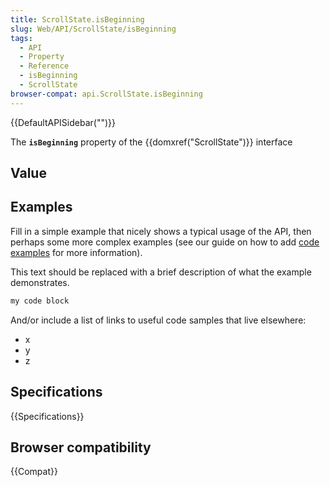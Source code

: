 ```yaml
---
title: ScrollState.isBeginning
slug: Web/API/ScrollState/isBeginning
tags:
  - API
  - Property
  - Reference
  - isBeginning
  - ScrollState
browser-compat: api.ScrollState.isBeginning
---
```

{{DefaultAPISidebar("")}}

The **`isBeginning`** property of the {{domxref("ScrollState")}} interface 

## Value



## Examples

Fill in a simple example that nicely shows a typical usage of the API, then perhaps some more complex examples (see our guide on how to add [code examples](/en-US/docs/MDN/Contribute/Structures/Code_examples) for more information).

This text should be replaced with a brief description of what the example demonstrates.

```js
my code block
```

And/or include a list of links to useful code samples that live elsewhere:

*   x
*   y
*   z

## Specifications

{{Specifications}}

## Browser compatibility

{{Compat}}


